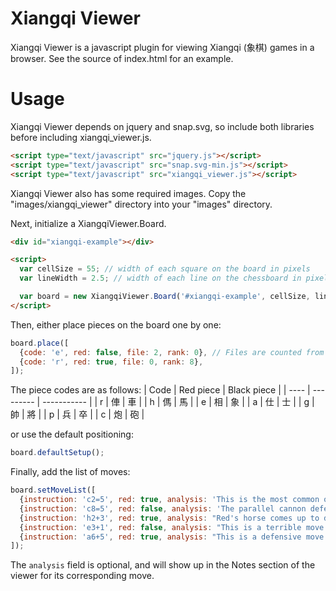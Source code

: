 Xiangqi Viewer
==============

Xiangqi Viewer is a javascript plugin for viewing Xiangqi (象棋) games in a
browser. See the source of index.html for an example.

# Usage

Xiangqi Viewer depends on jquery and snap.svg, so include both libraries before including xiangqi\_viewer.js.

```html
<script type="text/javascript" src="jquery.js"></script>
<script type="text/javascript" src="snap.svg-min.js"></script>
<script type="text/javascript" src="xiangqi_viewer.js"></script>
```

Xiangqi Viewer also has some required images. Copy the "images/xiangqi_viewer" directory into your "images" directory.

Next, initialize a XiangqiViewer.Board. 

```html
<div id="xiangqi-example"></div>

<script>
  var cellSize = 55; // width of each square on the board in pixels
  var lineWidth = 2.5; // width of each line on the chessboard in pixels

  var board = new XiangqiViewer.Board('#xiangqi-example', cellSize, lineWidth);
</script>
```

Then, either place pieces on the board one by one:

```javascript
board.place([
  {code: 'e', red: false, file: 2, rank: 0}, // Files are counted from the left, from 0 to 8, ranks are counted from the top, from 0 to 9
  {code: 'r', red: true, file: 0, rank: 8},
]);
```

The piece codes are as follows:
| Code | Red piece | Black piece |
| ---- | --------- | ----------- |
| r | 俥 | 車 |
| h | 傌 | 馬 |
| e | 相 | 象 |
| a | 仕 | 士 |
| g | 帥 | 將 |
| p | 兵 | 卒 |
| c | 炮 | 砲 |

or use the default positioning:

```javascript
board.defaultSetup();
```

Finally, add the list of moves:

```javascript
board.setMoveList([
  {instruction: 'c2=5', red: true, analysis: 'This is the most common opening. It allows the cannon to control the center line.'},
  {instruction: 'c8=5', red: false, analysis: 'The parallel cannon defense.'},
  {instruction: 'h2+3', red: true, analysis: "Red's horse comes up to defend the center pawn."},
  {instruction: 'e3+1', red: false, analysis: "This is a terrible move."},
  {instruction: 'a6+5', red: true, analysis: "This is a defensive move."}
]);
```

The `analysis` field is optional, and will show up in the Notes section of the viewer for its corresponding move.
